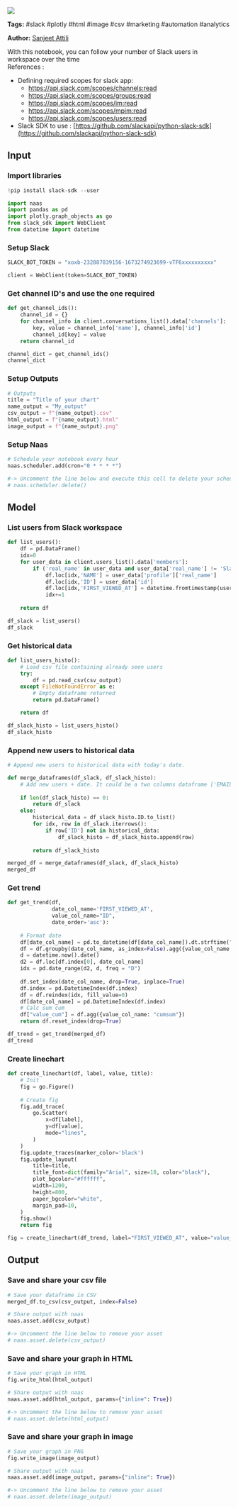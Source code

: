 <a href="https://app.naas.ai/user-redirect/naas/downloader?url=https://raw.githubusercontent.com/jupyter-naas/awesome-notebooks/master/Slack/Slack_Follow_number_of_users_in_workspace.ipynb" target="_parent"><img src="https://naasai-public.s3.eu-west-3.amazonaws.com/open_in_naas.svg"/></a>

**Tags:** #slack #plotly #html #image #csv #marketing #automation #analytics


**Author:** [Sanjeet Attili](https://linkedin.com/in/sanjeet-attili-760bab190/)

With this notebook, you can follow your number of Slack users in workspace over the time
<br/>References :
- Defining required scopes for slack app:
    - https://api.slack.com/scopes/channels:read
    - https://api.slack.com/scopes/groups:read
    - https://api.slack.com/scopes/im:read
    - https://api.slack.com/scopes/mpim:read
    - https://api.slack.com/scopes/users:read
- Slack SDK to use : [https://github.com/slackapi/python-slack-sdk](https://github.com/slackapi/python-slack-sdk)


## Input


### Import libraries



```python
!pip install slack-sdk --user
```


```python
import naas
import pandas as pd
import plotly.graph_objects as go
from slack_sdk import WebClient
from datetime import datetime
```

### Setup Slack



```python
SLACK_BOT_TOKEN = "xoxb-232887839156-1673274923699-vTF6xxxxxxxxxx"
```


```python
client = WebClient(token=SLACK_BOT_TOKEN)
```

### Get channel ID's and use the one required


```python
def get_channel_ids():
    channel_id = {}
    for channel_info in client.conversations_list().data['channels']:
        key, value = channel_info['name'], channel_info['id']
        channel_id[key] = value
    return channel_id

channel_dict = get_channel_ids()
channel_dict
```

### Setup Outputs



```python
# Outputs
title = "Title of your chart"
name_output = "My_output"
csv_output = f"{name_output}.csv"
html_output = f"{name_output}.html"
image_output = f"{name_output}.png"
```

### Setup Naas



```python
# Schedule your notebook every hour
naas.scheduler.add(cron="0 * * * *")

#-> Uncomment the line below and execute this cell to delete your scheduler
# naas.scheduler.delete()
```

## Model


### List users from Slack workspace



```python
def list_users():
    df = pd.DataFrame()
    idx=0
    for user_data in client.users_list().data['members']:
        if ('real_name' in user_data and user_data['real_name'] != 'Slackbot') and not user_data['is_bot']:
            df.loc[idx,'NAME'] = user_data['profile']['real_name']
            df.loc[idx,'ID'] = user_data['id']
            df.loc[idx,'FIRST_VIEWED_AT'] = datetime.fromtimestamp(user_data['updated'])
            idx+=1
    
    return df

df_slack = list_users()
df_slack
```

### Get historical data



```python
def list_users_histo():
    # Load csv file containing already seen users
    try:
        df = pd.read_csv(csv_output)
    except FileNotFoundError as e:
        # Empty dataframe returned
        return pd.DataFrame()

    return df

df_slack_histo = list_users_histo()
df_slack_histo 
```

### Append new users to historical data



```python
# Append new users to historical data with today's date.

def merge_dataframes(df_slack, df_slack_histo):
	# Add new users + date. It could be a two columns dataframe ['EMAIL', 'DATE_EXTRACT']
	
    if len(df_slack_histo) == 0:
        return df_slack
    else:
        historical_data = df_slack_histo.ID.to_list()
        for idx, row in df_slack.iterrows():
            if row['ID'] not in historical_data:
                df_slack_histo = df_slack_histo.append(row)
        
        return df_slack_histo

merged_df = merge_dataframes(df_slack, df_slack_histo)
merged_df
```

### Get trend



```python
def get_trend(df,
              date_col_name='FIRST_VIEWED_AT',
              value_col_name="ID",
              date_order='asc'):
    
    # Format date
    df[date_col_name] = pd.to_datetime(df[date_col_name]).dt.strftime("%Y-%m-%d")
    df = df.groupby(date_col_name, as_index=False).agg({value_col_name: "count"})
    d = datetime.now().date()
    d2 = df.loc[df.index[0], date_col_name]
    idx = pd.date_range(d2, d, freq = "D")
    
    df.set_index(date_col_name, drop=True, inplace=True)
    df.index = pd.DatetimeIndex(df.index)
    df = df.reindex(idx, fill_value=0)
    df[date_col_name] = pd.DatetimeIndex(df.index)
    # Calc sum cum
    df["value_cum"] = df.agg({value_col_name: "cumsum"})
    return df.reset_index(drop=True)

df_trend = get_trend(merged_df)
df_trend
```

### Create linechart



```python
def create_linechart(df, label, value, title):
    # Init
    fig = go.Figure()
    
    # Create fig
    fig.add_trace(
        go.Scatter(
            x=df[label],
            y=df[value],
            mode="lines",
        )
    )
    fig.update_traces(marker_color='black')
    fig.update_layout(
        title=title,
        title_font=dict(family="Arial", size=18, color="black"),
        plot_bgcolor="#ffffff",
        width=1200,
        height=800,
        paper_bgcolor="white",
        margin_pad=10,
    )
    fig.show()
    return fig

fig = create_linechart(df_trend, label="FIRST_VIEWED_AT", value="value_cum", title=title)
```

## Output


### Save and share your csv file



```python
# Save your dataframe in CSV
merged_df.to_csv(csv_output, index=False)

# Share output with naas
naas.asset.add(csv_output)

#-> Uncomment the line below to remove your asset
# naas.asset.delete(csv_output)
```

### Save and share your graph in HTML



```python
# Save your graph in HTML
fig.write_html(html_output)

# Share output with naas
naas.asset.add(html_output, params={"inline": True})

#-> Uncomment the line below to remove your asset
# naas.asset.delete(html_output)
```

### Save and share your graph in image



```python
# Save your graph in PNG
fig.write_image(image_output)

# Share output with naas
naas.asset.add(image_output, params={"inline": True})

#-> Uncomment the line below to remove your asset
# naas.asset.delete(image_output)
```
